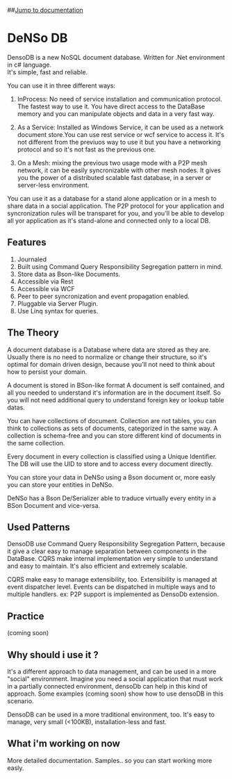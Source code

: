 ##[Jump to documentation](https://github.com/teamdev/DensoDB/wiki/Documentation-Index)

DeNSo DB
================================================
DensoDB is a new NoSQL document database. Written for .Net environment in c# language.  
It's simple, fast and reliable.

You can use it in three different ways:

1. InProcess: No need of service installation and communication protocol. The fastest way to use it. You have direct access to the DataBase memory and you can manipulate objects and data in a very fast way. 

2. As a Service: Installed as Windows Service, it can be used as a network document store.You can use rest service or wcf service to access it. It's not different from the previuos way to use it but you have a networking protocol and so it's not fast as the previous one.

3. On a Mesh: mixing the previous two usage mode with a P2P mesh network, it can be easily syncronizable with other mesh nodes. It gives you the power of a distributed scalable fast database, in a server or server-less environment.

You can use it as a database for a stand alone application or in a mesh to share data in a social application. 
The P2P protocol for your application and syncronization rules will be transparet for you, and you'll be able to develop all yor application as it's stand-alone and connected only to a local DB. 

Features
------------------------------------------------

1. Journaled 
2. Built using Command Query Responsibility Segregation pattern in mind. 
3. Store data as Bson-like Documents. 
4. Accessible via Rest 
5. Accessible via WCF 
6. Peer to peer syncronization and event propagation enabled. 
7. Pluggable via Server Plugin.
8. Use Linq syntax for queries. 

The Theory
------------------------------------------------

A document database is a Database where data are stored as they are. 
Usually there is no need to normalize or change their structure, so it's optimal for domain driven design, because you'll not need to think about how to persist your domain. 

A document is stored in BSon-like format
A document is self contained, and all you needed to understand it's information are in the document itself. 
So you will not need additional query to understand foreign key or lookup table datas. 

You can have collections of document. Collection are not tables, you can think to collections as sets of documents, categorized in the same way.
A collection is schema-free and you can store different kind of documents in the same collection. 

Every document in every collection is classified using a Unique Identifier. 
The DB will use the UID to store and to access every document directly. 

You can store your data in DeNSo using a Bson document or, more easly you can store your entities in DeNSo. 

DeNSo has a Bson De/Serializer able to traduce virtually every entity in a BSon Document and vice-versa. 

Used Patterns
------------------------------------------------
 
DensoDB use Command Query Responsibility Segregation Pattern, because it give a clear easy to manage separation between components in the DataBase. 
CQRS make internal implementation very simple to understand and easy to maintain. It's also efficient and extremely scalable. 

CQRS make easy to manage extensibility, too. 
Extensibility is managed at event dispatcher level. Events can be dispatched in multiple ways and to multiple handlers. ex: P2P support is implemented as DensoDb extension. 

Practice
------------------------------------------------

(coming soon)


Why should i use it ?
------------------------------------------------

It's a different approach to data management, and can be used in a more "social" environment. 
Imagine you need a social application that must work in a partially connected environment, densoDb can help in this kind of approach. 
Some examples (coming soon) show how to use densoDB in this scenario. 

DensoDB can be used in a more traditional environment, too. 
It's easy to manage, very small (<100KB), installation-less and fast. 


What i'm working on now
------------------------------------------------

More detailed documentation. 
Samples.. so you can start working more easly. 
 